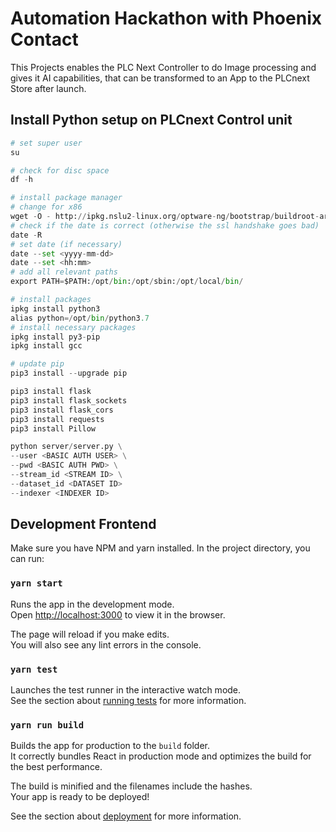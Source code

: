 # Automation Hackathon with Phoenix Contact

This Projects enables the PLC Next Controller to do Image processing and gives it AI capabilities, that can be transformed to an App to the PLCnext Store after launch.

## Install Python setup on PLCnext Control unit

```python
# set super user
su

# check for disc space
df -h

# install package manager
# change for x86
wget -O - http://ipkg.nslu2-linux.org/optware-ng/bootstrap/buildroot-armeabihf-bootstrap.sh | sh
# check if the date is correct (otherwise the ssl handshake goes bad)
date -R
# set date (if necessary)
date --set <yyyy-mm-dd>
date --set <hh:mm>
# add all relevant paths
export PATH=$PATH:/opt/bin:/opt/sbin:/opt/local/bin/

# install packages
ipkg install python3
alias python=/opt/bin/python3.7
# install necessary packages
ipkg install py3-pip
ipkg install gcc

# update pip
pip3 install --upgrade pip

pip3 install flask
pip3 install flask_sockets
pip3 install flask_cors
pip3 install requests
pip3 install Pillow

python server/server.py \
--user <BASIC AUTH USER> \
--pwd <BASIC AUTH PWD> \
--stream_id <STREAM ID> \
--dataset_id <DATASET ID>
--indexer <INDEXER ID>
```

## Development Frontend

Make sure you have NPM and yarn installed.
In the project directory, you can run:

### `yarn start`

Runs the app in the development mode.<br>
Open [http://localhost:3000](http://localhost:3000) to view it in the browser.

The page will reload if you make edits.<br>
You will also see any lint errors in the console.

### `yarn test`

Launches the test runner in the interactive watch mode.<br>
See the section about [running tests](https://facebook.github.io/create-react-app/docs/running-tests) for more information.

### `yarn run build`

Builds the app for production to the `build` folder.<br>
It correctly bundles React in production mode and optimizes the build for the best performance.

The build is minified and the filenames include the hashes.<br>
Your app is ready to be deployed!

See the section about [deployment](https://facebook.github.io/create-react-app/docs/deployment) for more information.
